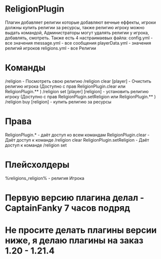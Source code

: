 # ReligionPlugin

Плагин добавляет религии которые добавляют вечные еффекты, игроки должны купить религии за ресурсы, также религию игроку можно выдать командой, Администраторы могут удалять религии у игрока, добавлять, смотреть.
Также есть 4 настраимаевых файла:
config.yml - все значения
message.yml - все сообщения
playerData.yml - значения религий игроков
religions.yml - все Религии

# Команды

/religion - Посмотреть свою религию
/religion clear [player] - Очистить религию игрока (Доступно с прав ReligionPlugin.clear или ReligionPlugin.** )
/religion set [player] [religion] - установить религию игроку (Доступно с прав ReligionPlugin.setReligion или ReligionPlugin.** )
/religion buy [religion] - купить религию за ресурсы

# Права

ReligionPlugin.* - даёт доступ ко всем командам
ReligionPlugin.clear - Даёт доступ к команде /religion clear
ReligionPlugin.setReligion - Даёт доступ к команде /religion set

# Плейсхолдеры

%religions_religion% - религия Игрока

# Первую версию плагина делал - CaptainFanky 7 часов подряд
# Не просите делать плагины версии ниже, я делаю плагины на заказ 1.20 - 1.21.4
